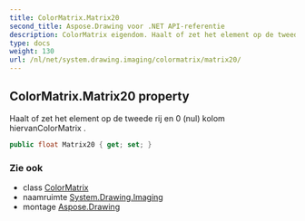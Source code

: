 ```yaml
---
title: ColorMatrix.Matrix20
second_title: Aspose.Drawing voor .NET API-referentie
description: ColorMatrix eigendom. Haalt of zet het element op de tweede rij en 0 nul kolom hiervanColorMatrix .
type: docs
weight: 130
url: /nl/net/system.drawing.imaging/colormatrix/matrix20/
---
```

## ColorMatrix.Matrix20 property

Haalt of zet het element op de tweede rij en 0 (nul) kolom hiervanColorMatrix .

```csharp
public float Matrix20 { get; set; }
```

### Zie ook

* class [ColorMatrix](../)
* naamruimte [System.Drawing.Imaging](../../colormatrix/)
* montage [Aspose.Drawing](../../../)


